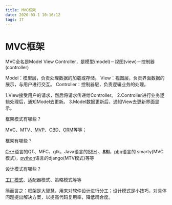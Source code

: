 ```yaml
---
title: MVC框架
date: 2020-03-1 10:16:12
tags: IT
---
```

# MVC框架

MVC全名是Model View Controller，是模型(model)－视图(view)－控制器(controller) 

Model：模型层，负责处理数据的加载或存储。
View：视图层，负责界面数据的展示，与用户进行交互。
Controller：控制器层，负责逻辑业务的处理。 

1.View接受用户的请求，然后将请求传递给Controller。
2.Controller进行业务逻辑处理后，通知Model去更新。
3.Model数据更新后，通知View去更新界面显示。 

框架模式有哪些？

MVC、MTV、[MVP](https://baike.baidu.com/item/MVP/3714550)、CBD、[ORM](https://baike.baidu.com/item/ORM)等等；

框架有哪些？

[C++](https://baike.baidu.com/item/C%2B%2B)语言的QT、MFC、gtk，Java语言的[SSH](https://baike.baidu.com/item/SSH) 、[**SSI**](https://baike.baidu.com/item/SSI)，[php](https://baike.baidu.com/item/php)语言的 smarty(MVC模式)，[python](https://baike.baidu.com/item/python)语言的django(MTV模式)等等

设计模式有哪些？

[工厂模式](https://baike.baidu.com/item/工厂模式)、适配器模式、策略模式等等

简而言之：框架是大智慧，用来对软件设计进行分工；设计模式是小技巧，对具体问题提出解决方案，以提高代码复用率，降低耦合度。

